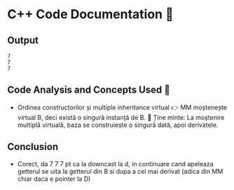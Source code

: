 # C++ Code Documentation 📄

## Output
```
7
7
7
```

## Code Analysis and Concepts Used 🧠
- Ordinea constructorilor și multiple inheritance virtual
👉 MM moștenește virtual B, deci există o singură instanță de B.
📌 Ține minte: La moștenire multiplă virtuală, baza se construiește o singură dată, apoi derivatele.

## Conclusion
- Corect, da 7 7 7 pt ca la downcast la d, in continuare cand apeleaza getterul se uita la getterul din B si dupa a cel mai derivat (adica din MM chiar daca e pointer la D)
